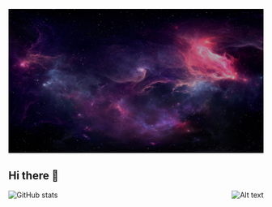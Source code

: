 ![GitHub steats](photo_2023-03-09_19-44-34.jpg)

## Hi there 👋

![GitHub stats]()
<img src="path/to/image.png" alt="Alt text" align="right">
